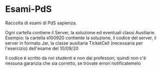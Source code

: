 # Esami-PdS
Raccolta di esami di PdS sapienza. 

Ogni cartella contiene il Server, la soluzione ed eventuali classi Ausiliarie. 
Esempio: la cartella e100920 contiente la soluzione, il codice del server, il server in formato Jar, la classe ausiliaria TicketCell (necessaria per l'esercizio) dell'esame del 10/09/20

Il codice é scritto da noi studenti e non dai professori, quindi non c'é nessuna garanzia che sia corretto, se trovate errori notificatemelo
